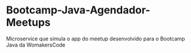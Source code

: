 # Bootcamp-Java-Agendador-Meetups
Microservice que simula o app do meetup desenvolvido para o Bootcamp Java da WomakersCode
